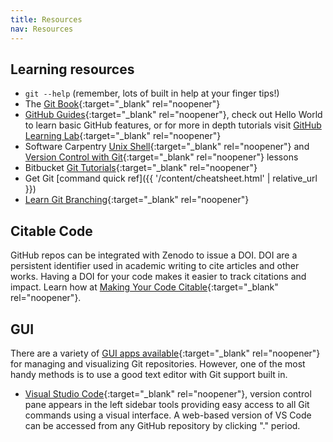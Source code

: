 ```yaml
---
title: Resources
nav: Resources
---
```


## Learning resources

- `git --help` (remember, lots of built in help at your finger tips!)
- The [Git Book](https://git-scm.com/book/en/v2){:target="_blank" rel="noopener"}
- [GitHub Guides](https://guides.github.com/){:target="_blank" rel="noopener"}, check out Hello World to learn basic GitHub features, or for more in depth tutorials visit [GitHub Learning Lab](https://lab.github.com/){:target="_blank" rel="noopener"}
- Software Carpentry [Unix Shell](http://swcarpentry.github.io/shell-novice/01-intro/){:target="_blank" rel="noopener"} and [Version Control with Git](http://swcarpentry.github.io/git-novice/){:target="_blank" rel="noopener"} lessons
- Bitbucket [Git Tutorials](https://www.atlassian.com/git/tutorials){:target="_blank" rel="noopener"}
- Get Git [command quick ref]({{ '/content/cheatsheet.html' | relative_url }})
- [Learn Git Branching](https://learngitbranching.js.org/){:target="_blank" rel="noopener"}

## Citable Code

GitHub repos can be integrated with Zenodo to issue a DOI. 
DOI are a persistent identifier used in academic writing to cite articles and other works. 
Having a DOI for your code makes it easier to track citations and impact. 
Learn how at [Making Your Code Citable](https://guides.github.com/activities/citable-code/){:target="_blank" rel="noopener"}.

## GUI 

There are a variety of [GUI apps available](https://git-scm.com/downloads/guis){:target="_blank" rel="noopener"} for managing and visualizing Git repositories.
However, one of the most handy methods is to use a good text editor with Git support built in. 

- [Visual Studio Code](https://code.visualstudio.com/){:target="_blank" rel="noopener"}, version control pane appears in the left sidebar tools providing easy access to all Git commands using a visual interface. A web-based version of VS Code can be accessed from any GitHub repository by clicking "." period.
